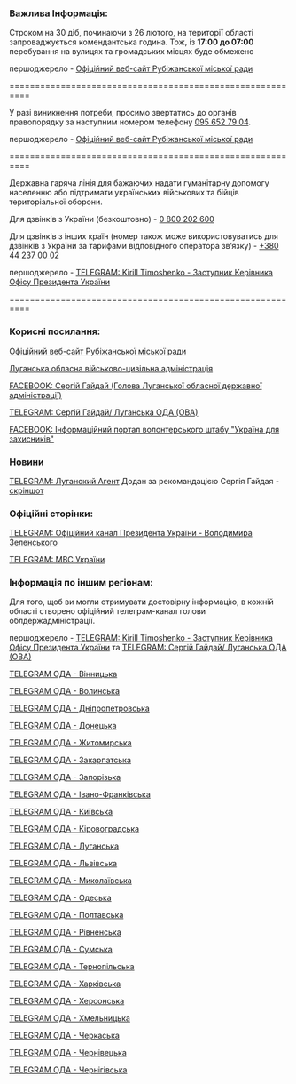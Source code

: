 ### Важлива Інформація:

Строком на 30 діб, починаючи з 26 лютого, на території області запроваджується комендантська година. Тож, із **17:00 до 07:00** перебування на вулицях та громадських місцях буде обмежено

першоджерело - [Офіційний веб-сайт Рубіжанської міської ради](https://rmr.gov.ua/novyny-ta-informaciya/vidsohodni-na-luhanshchyni-vvedeno-komendantsku-hodynu-z-1700-do-0700-serhiy-hayday/)

==========================================================

У разі виникнення потреби, просимо звертатись до органів правопорядку за наступним номером телефону [095 652 79 04](tel:+30956527904).

першоджерело - [Офіційний веб-сайт Рубіжанської міської ради](https://rmr.gov.ua/novyny-ta-informaciya/uvaha-meshkanci-mista/)

==========================================================

Державна гаряча лінія для бажаючих надати гуманітарну допомогу населенню або підтримати українських військових та бійців територіальної оборони.

Для дзвінків з України (безкоштовно) - [0 800 202 600](tel:0800202600)

Для дзвінків з інших країн (номер також може використовуватись для дзвінків з України за тарифами відповідного оператора зв’язку) - [+380 44 237 00 02](tel:+380442370002)

першоджерело - [TELEGRAM: Kirill Timoshenko - Заступник Керівника Офісу Президента України](https://t.me/kt20220224)


==========================================================

### Корисні посилання:

[Офіційний веб-сайт Рубіжанської міської ради](https://rmr.gov.ua) 

[Луганська обласна військово-цивільна адміністрація](http://loga.gov.ua/)  

[FACEBOOK: Сергій Гайдай (Голова Луганської обласної державної адміністрації)](https://uk-ua.facebook.com/sergey.gaidai.loga) 

[TELEGRAM: Сергій Гайдай/ Луганська ОДА (ОВА)](https://t.me/luhanskaVTSA)

[FACEBOOK: Інформаційний портал волонтерського штабу "Україна для захисників"](https://www.facebook.com/groups/997566197546611)

### Новини

[TELEGRAM: Луганский Агент](https://t.me/tvoy_region13) Додан за рекомандацією Сергія Гайдая - [скріншот](/images/proofs/proof_1.png)

### Офіційні сторінки:

[TELEGRAM: Офіційний канал Президента України - Володимира Зеленського](https://t.me/V_Zelenskiy_official)

[TELEGRAM: МВС України](https://t.me/mvs_ukraine)


### Інформація по іншим регіонам:

Для того, щоб ви могли отримувати достовірну інформацію, в кожній області створено офіційний телеграм-канал голови облдержадміністрації.

першоджерело - [TELEGRAM: Kirill Timoshenko - Заступник Керівника Офісу Президента України](https://t.me/kt20220224) та [TELEGRAM: Сергій Гайдай/ Луганська ОДА (ОВА)](https://t.me/luhanskaVTSA)

[TELEGRAM ОДА - Вінницька](https://t.me/vinnytskaODA)

[TELEGRAM ОДА - Волинська](https://t.me/volynskaODA)

[TELEGRAM ОДА - Дніпропетровська](https://t.me/dnipropetrovskaODA)

[TELEGRAM ОДА - Донецька](https://t.me/pavlokyrylenko_donoda)

[TELEGRAM ОДА - Житомирська](https://t.me/zhytomyrskaODA) 

[TELEGRAM ОДА - Закарпатська](https://t.me/zakarpatskaODA)

[TELEGRAM ОДА - Запорізька](https://t.me/starukhofficial)

[TELEGRAM ОДА - Івано-Франківська](https://t.me/onyshchuksvitlana)

[TELEGRAM ОДА - Київська](https://t.me/kyivoda)

[TELEGRAM ОДА - Кіровоградська](https://t.me/chornamary)

[TELEGRAM ОДА - Луганська](https://t.me/luhanskaVTSA)

[TELEGRAM ОДА - Львівська](https://t.me/kozytskyy_maksym_official)

[TELEGRAM ОДА - Миколаївська](https://t.me/mykolaivskaODA)

[TELEGRAM ОДА - Одеська](https://t.me/odeskaODA)

[TELEGRAM ОДА - Полтавська](https://t.me/DMYTROLUNIN) 

[TELEGRAM ОДА - Рівненська](https://t.me/s/vitalykoval8)

[TELEGRAM ОДА - Сумська](https://t.me/Zhyvytskyy)

[TELEGRAM ОДА - Тернопільська](https://t.me/ternopilskaODA)

[TELEGRAM ОДА - Харківська](https://t.me/synegubov)

[TELEGRAM ОДА - Херсонська](https://t.me/khersonskaODA) 

[TELEGRAM ОДА - Хмельницька](https://t.me/khmelnytskaODA) 

[TELEGRAM ОДА - Черкаська](https://t.me/AleksandrSkichko) 

[TELEGRAM ОДА - Чернівецька](https://t.me/chernivetskaODA)

[TELEGRAM ОДА - Чернігівська](https://t.me/chernigivskaODA)
